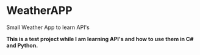 # WeatherAPP
Small Weather App to learn API's

**This is a test project while I am learning API's and how to use them in C# and Python.**
